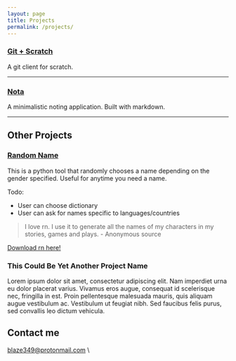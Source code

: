 ```yaml
---
layout: page
title: Projects
permalink: /projects/
---
```


### [Git + Scratch](https://gitscratch.github.io/gitscratch/) 
A git client for scratch. 

***

### [Nota](https://blaze349.github.io/Nota)
A minimalistic noting application. Built with markdown.

***

## Other Projects

### [Random Name](https://github.com/Blaze349/Name-chooser/)

 This is a python tool that randomly chooses a name depending on the gender specified. Useful for anytime you need a name.
  
 Todo:
  
 * User can choose dictionary
 * User can ask for names specific to languages/countries
 
 >I love rn. I use it to generate all the names of my characters in my stories, games and plays. - Anonymous source 
 
 [Download rn here!](https://github.com/Blaze349/Name-chooser/)
   
### This Could Be Yet Another Project Name

   Lorem ipsum dolor sit amet, consectetur adipiscing elit. Nam imperdiet urna eu dolor placerat varius. Vivamus eros augue, consequat id scelerisque nec, fringilla in est. Proin pellentesque malesuada mauris, quis aliquam augue vestibulum ac. Vestibulum ut feugiat nibh. Sed faucibus felis purus, sed convallis leo dictum vehicula.


## Contact me

[blaze349@protonmail.com](mailto:blaze349@protonmail.com)
\
